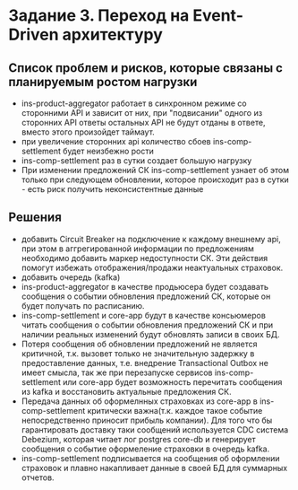 # Задание 3. Переход на Event-Driven архитектуру

## Cписок проблем и рисков, которые связаны с планируемым ростом нагрузки

- ins-product-aggregator работает в синхронном режиме со сторонними API и зависит от них, при "подвисании" одного из сторонних API ответы остальных API не будут отданы в ответе, вместо этого произойдет таймаут.
- при увеличение сторонних api количество сбоев ins-comp-settlement будет неизбежно рости
- ins-comp-settlement раз в сутки создает большую нагрузку
- При изменении предложений СК ins-comp-settlement узнает об этом только при следующем обновлении, которое происходит раз в сутки - есть риск получить неконсистентные данные

## Решения

- добавить Circuit Breaker на подключение к каждому внешнему api, при этом в аггрегированной информации по предложениям необходимо добавить маркер недоступности СК.
Эти действия помогут избежать отображения/продажи неактуальных страховок.
- добавить очередь (kafka)
- ins-product-aggregator в качестве продьюсера будет создавать сообщения о событии обновления предложений СК, которые он будет получать по расписанию.
- ins-comp-settlement и core-app будут в качестве консьюмеров читать сообщения о событии обновления предложений СК и при наличии реальных изменений будут обновлять записи в своих БД.
- Потеря сообщения об обновлении предложений не является критичной, т.к. вызовет только не значительную задержку в предоставление данных, т.е. внедрение Transactional Outbox не имеет смысла, так же при перезапуске сервисов ins-comp-settlement или core-app будет возможность перечитать сообщения из kafka и восстановить актуальные предложения СК.
- Передача данных об оформелнных страховках из core-app в ins-comp-settlement критически важна(т.к. каждое такое событие непосредственно приносит прибыль компании).
Для того что бы гарантировать доставку таки сообщений используется CDC система Debezium, которая читает лог postgres core-db и генерирует сообщения о событие оформеление страховки в очередь kafka.
- ins-comp-settlement подписывается на сообщения об оформлении страховок и плавно накапливает данные в своей БД для суммарных отчетов.